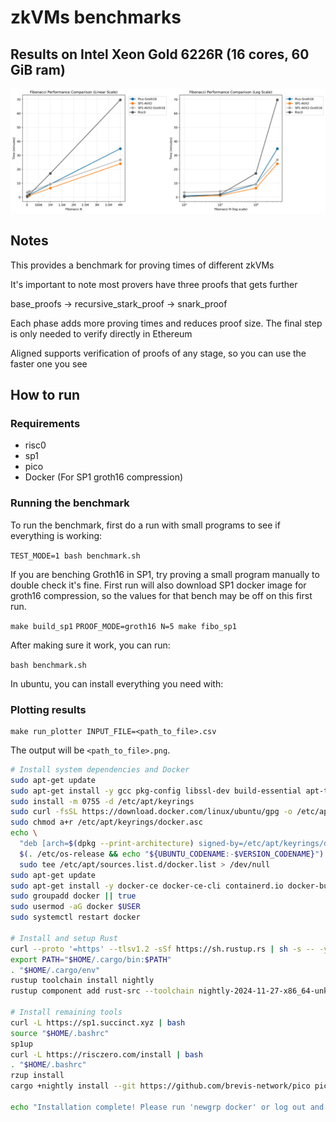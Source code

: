 # zkVMs benchmarks

## Results on Intel Xeon Gold 6226R (16 cores, 60 GiB ram)

![Benchmark Results](bench_results/17_feb_2025.png)

## Notes

This provides a benchmark for proving times of different zkVMs

It's important to note most provers have three proofs that gets further

base_proofs -> recursive_stark_proof -> snark_proof

Each phase adds more proving times and reduces proof size. The final step is only needed to verify directly in Ethereum

Aligned supports verification of proofs of any stage, so you can use the faster one you see

## How to run

### Requirements

- risc0
- sp1
- pico
- Docker (For SP1 groth16 compression)

### Running the benchmark


To run the benchmark, first do a run with small programs to see if everything is working:

```TEST_MODE=1 bash benchmark.sh```


If you are benching Groth16 in SP1, try proving a small program manually to double check it's fine. First run will also download SP1 docker image for groth16 compression, so the values for that bench may be off on this first run.

```make build_sp1```
```PROOF_MODE=groth16 N=5 make fibo_sp1```


After making sure it work, you can run:

```bash benchmark.sh```


In ubuntu, you can install everything you need with:

### Plotting results

```shell
make run_plotter INPUT_FILE=<path_to_file>.csv
```

The output will be `<path_to_file>.png`.

```sh
# Install system dependencies and Docker
sudo apt-get update
sudo apt-get install -y gcc pkg-config libssl-dev build-essential apt-transport-https ca-certificates curl software-properties-common
sudo install -m 0755 -d /etc/apt/keyrings
sudo curl -fsSL https://download.docker.com/linux/ubuntu/gpg -o /etc/apt/keyrings/docker.asc
sudo chmod a+r /etc/apt/keyrings/docker.asc
echo \
  "deb [arch=$(dpkg --print-architecture) signed-by=/etc/apt/keyrings/docker.asc] https://download.docker.com/linux/ubuntu \
  $(. /etc/os-release && echo "${UBUNTU_CODENAME:-$VERSION_CODENAME}") stable" | \
  sudo tee /etc/apt/sources.list.d/docker.list > /dev/null
sudo apt-get update
sudo apt-get install -y docker-ce docker-ce-cli containerd.io docker-buildx-plugin docker-compose-plugin
sudo groupadd docker || true
sudo usermod -aG docker $USER
sudo systemctl restart docker

# Install and setup Rust
curl --proto '=https' --tlsv1.2 -sSf https://sh.rustup.rs | sh -s -- -y
export PATH="$HOME/.cargo/bin:$PATH"
. "$HOME/.cargo/env"
rustup toolchain install nightly
rustup component add rust-src --toolchain nightly-2024-11-27-x86_64-unknown-linux-gnu

# Install remaining tools
curl -L https://sp1.succinct.xyz | bash
source "$HOME/.bashrc"
sp1up
curl -L https://risczero.com/install | bash
. "$HOME/.bashrc"
rzup install
cargo +nightly install --git https://github.com/brevis-network/pico pico-cli

echo "Installation complete! Please run 'newgrp docker' or log out and back in to use Docker without sudo."
```

